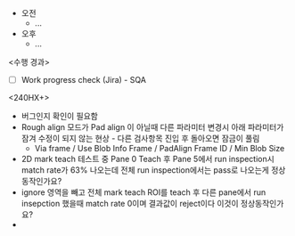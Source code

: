 - 오전
	- ...
- 오후
	- ...

<수행 경과>
- [ ] Work progress check (Jira) - SQA

<240HX+>
- 버그인지 확인이 필요함
- Rough align 모드가 Pad align 이 아닐때 다른 파라미터 변경시 아래 파라미터가 잠겨 수정이 되지 않는 현상 - 다른 검사항목 진입 후 돌아오면 잠금이 풀림
	- Via frame / Use Blob Info Frame / PadAlign Frame ID / Min Blob Size
- 2D mark teach 테스트 중 Pane 0 Teach 후 Pane 5에서 run inspection시 match rate가 63% 나오는데 전체 run inspection에서는 pass로 나오는게 정상동작인가요?
- ignore 영역을 빼고 전체 mark teach ROI를 teach 후 다른 pane에서 run insepction 했을때 match rate 0이며 결과값이 reject이다 이것이 정상동작인가요?
- 